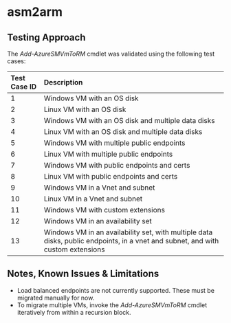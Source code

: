 # asm2arm

Testing Approach
--------

The _Add-AzureSMVmToRM_ cmdlet was validated using the following test cases:

| Test Case ID | Description |
|:---|:---|
| 1	| Windows VM with an OS disk |
| 2	| Linux VM with an OS disk |
| 3	| Windows VM with an OS disk and multiple data disks	|
| 4	| Linux VM with an OS disk and multiple data disks |
| 5 | Windows VM with multiple public endpoints |
| 6 | Linux VM with multiple public endpoints |
| 7 | Windows VM with public endpoints and certs |
| 8 | Linux VM with public endpoints and certs |
| 9 | Windows VM in a Vnet and subnet |
| 10 | Linux VM in a Vnet and subnet |
| 11 | Windows VM with custom extensions |
| 12 | Windows VM in an availability set |
| 13 | Windows VM in an availability set, with multiple data disks, public endpoints, in a vnet and subnet, and with custom extensions |

Notes, Known Issues & Limitations
--------
- Load balanced endpoints are not currently supported. These must be migrated manually for now.
- To migrate multiple VMs, invoke the _Add-AzureSMVmToRM_ cmdlet iteratively from within a recursion block.
